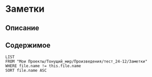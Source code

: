 # Заметки

## Описание

## Содержимое

```dataview
LIST
FROM "Мои Проекты/Тонущий_мир/Произведения/тест_24-12/Заметки"
WHERE file.name != this.file.name
SORT file.name ASC
```

